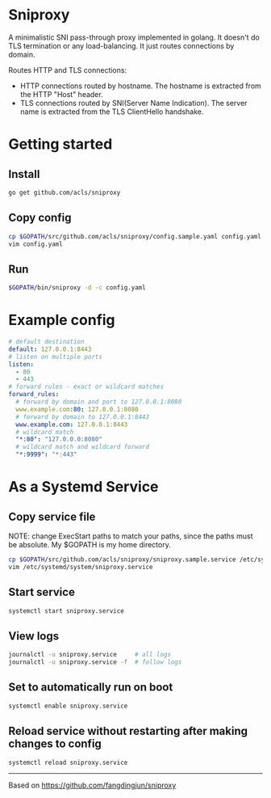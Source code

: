 Sniproxy
=======

A minimalistic SNI pass-through proxy implemented in golang. It doesn't do TLS termination or any load-balancing. It just routes connections by domain.

Routes HTTP and TLS connections:
- HTTP connections routed by hostname. The hostname is extracted from the HTTP "Host" header.
- TLS connections routed by SNI(Server Name Indication). The server name is extracted from the TLS ClientHello handshake.


# Getting started

## Install
```bash
go get github.com/acls/sniproxy
```

## Copy config
```bash
cp $GOPATH/src/github.com/acls/sniproxy/config.sample.yaml config.yaml
vim config.yaml
```

## Run
```bash
$GOPATH/bin/sniproxy -d -c config.yaml
```

# Example config

```yaml
# default destination
default: 127.0.0.1:8443
# listen on multiple ports
listen:
  - 80
  - 443
# forward rules - exact or wildcard matches
forward_rules:
  # forward by domain and port to 127.0.0.1:8080
  www.example.com:80: 127.0.0.1:8080
  # forward by domain to 127.0.0.1:8443
  www.example.com: 127.0.0.1:8443
  # wildcard match
  "*:80": "127.0.0.0:8080"
  # wildcard match and wildcard forward
  "*:9999": "*:443"
```

# As a Systemd Service

## Copy service file
NOTE: change ExecStart paths to match your paths, since the paths must be absolute. My $GOPATH is my home directory.

```bash
cp $GOPATH/src/github.com/acls/sniproxy/sniproxy.sample.service /etc/systemd/system/sniproxy.service
vim /etc/systemd/system/sniproxy.service
```

## Start service
```bash
systemctl start sniproxy.service
```

## View logs
```bash
journalctl -u sniproxy.service     # all logs
journalctl -u sniproxy.service -f  # follow logs
```

## Set to automatically run on boot
```bash
systemctl enable sniproxy.service
```

## Reload service without restarting after making changes to config
```bash
systemctl reload sniproxy.service
```

---
Based on https://github.com/fangdingjun/sniproxy
